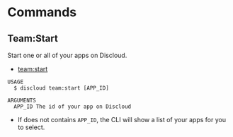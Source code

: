 # Commands

## Team:Start

Start one or all of your apps on Discloud.

- [team:start](#teamstart)

```sh-session
USAGE
  $ discloud team:start [APP_ID]

ARGUMENTS
  APP_ID The id of your app on Discloud
```

- If does not contains `APP_ID`, the CLI will show a list of your apps for you to select.
